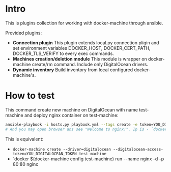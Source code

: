 # Intro

This is plugins collection for working with docker-machine through ansible.

Provided plugins:
* **Connection plugin** This plugin extends local.py connection pligin and set environment variables DOCKER_HOST, DOCKER_CERT_PATH, DOCKER_TLS_VERIFY to every exec commands. 
* **Machines creation/deletion module** This module is wrapper on docker-machine create/rm command. Include only DigitalOcean drivers.
* **Dynamic inventory** Build inventory from local configured docker-machine's.

# How to test

This command create new machine on DigitalOcean with name test-machine and deploy nginx container on test-machine:
```bash
ansible-playbook -i hosts.py playbook.yml --tags create -e token=YOU_DIGITALOCEAN_TOKEN
# And you may open browser ans see "Welcome to nginx!". Ip is - `docker-machine ip test-machine`
```

This is equivalent:
* `docker-machine create --driver=digitalocean --digitalocean-access-token=YOU_DIGITALOCEAN_TOKEN test-machine`
* `docker $(docker-machine config test-machine) run --name nginx -d -p 80:80 nginx
